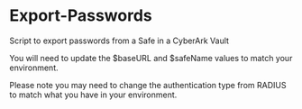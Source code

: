 # Export-Passwords
Script to export passwords from a Safe in a CyberArk Vault

You will need to update the $baseURL and $safeName values to match your environment.

Please note you may need to change the authentication type from RADIUS to match what you have in your environment.

